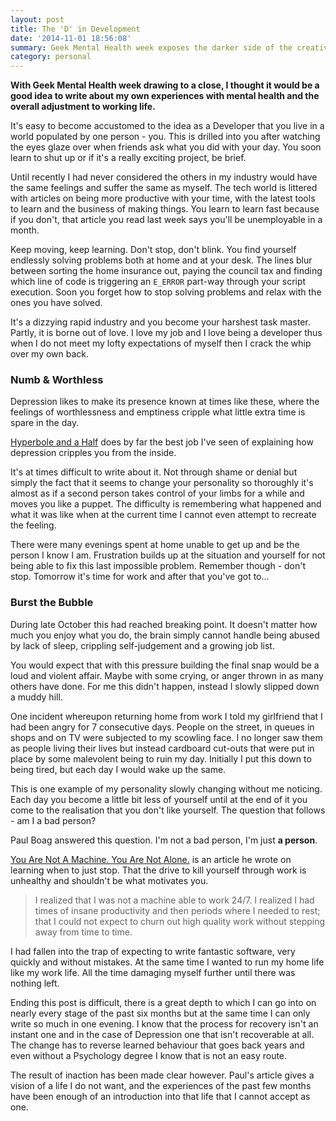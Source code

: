 ```yaml
---
layout: post
title: The 'D' in Development
date: '2014-11-01 18:56:08'
summary: Geek Mental Health week exposes the darker side of the creative industry, here I share how I fell into the trap of working myself to the edge of sanity.
category: personal
---
```


**With Geek Mental Health week drawing to a close, I thought it would be a good idea to write about my own experiences with mental health and the overall adjustment to working life.**

It's easy to become accustomed to the idea as a Developer that you live in a world populated by one person - you. This is drilled into you after watching the eyes glaze over when friends ask what you did with your day. You soon learn to shut up or if it's a really exciting project, be brief.

Until recently I had never considered the others in my industry would have the same feelings and suffer the same as myself. The tech world is littered with articles on being more productive with your time, with the latest tools to learn and the business of making things. You learn to learn fast because if you don't, that article you read last week says you'll be unemployable in a month.

Keep moving, keep learning. Don't stop, don't blink. You find yourself endlessly solving problems both at home and at your desk. The lines blur between sorting the home insurance out, paying the council tax and finding which line of code is triggering an `E_ERROR` part-way through your script execution. Soon you forget how to stop solving problems and relax with the ones you have solved.

It's a dizzying rapid industry and you become your harshest task master. Partly, it is borne out of love. I love my job and I love being a developer thus when I do not meet my lofty expectations of myself then I crack the whip over my own back.

### Numb & Worthless

Depression likes to make its presence known at times like these, where the feelings of worthlessness and emptiness cripple what little extra time is spare in the day.

[Hyperbole and a Half](http://hyperboleandahalf.blogspot.co.uk/2011/10/adventures-in-depression.html) does by far the best job I've seen of explaining how depression cripples you from the inside.

It's at times difficult to write about it. Not through shame or denial but simply the fact that it seems to change your personality so thoroughly it's almost as if a second person takes control of your limbs for a while and moves you like a puppet. The difficulty is remembering what happened and what it was like when at the current time I cannot even attempt to recreate the feeling.

There were many evenings spent at home unable to get up and be the person I know I am. Frustration builds up at the situation and yourself for not being able to fix this last impossible problem. Remember though - don't stop. Tomorrow it's time for work and after that you've got to...


### Burst the Bubble

During late October this had reached breaking point. It doesn't matter how much you enjoy what you do, the brain simply cannot handle being abused by lack of sleep, crippling self-judgement and a growing job list.

You would expect that with this pressure building the final snap would be a loud and violent affair. Maybe with some crying, or anger thrown in as many others have done. For me this didn't happen, instead I slowly slipped down a muddy hill.

One incident whereupon returning home from work I told my girlfriend that I had been angry for 7 consecutive days. People on the street, in queues in shops and on TV were subjected to my scowling face. I no longer saw them as people living their lives but instead cardboard cut-outs that were put in place by some malevolent being to ruin my day. Initially I put this down to being tired, but each day I would wake up the same.

This is one example of my personality slowly changing without me noticing. Each day you become a little bit less of yourself until at the end of it you come to the realisation that you don't like yourself. The question that follows - am I a bad person?

Paul Boag answered this question. I'm not a bad person, I'm just **a person**. 

[You Are Not A Machine. You Are Not Alone.](http://www.smashingmagazine.com/2014/10/27/you-are-not-a-machine-you-are-not-alone/) is an article he wrote on learning when to just stop. That the drive to kill yourself through work is unhealthy and shouldn't be what motivates you.

> I realized that I was not a machine able to work 24/7. I realized I had times of insane productivity and then periods where I needed to rest; that I could not expect to churn out high quality work without stepping away from time to time. 

I had fallen into the trap of expecting to write fantastic software, very quickly and without mistakes. At the same time I wanted to run my home life like my work life. All the time damaging myself further until there was nothing left.

Ending this post is difficult, there is a great depth to which I can go into on nearly every stage of the past six months but at the same time I can only write so much in one evening. I know that the process for recovery isn't an instant one and in the case of Depression one that isn't recoverable at all. The change has to reverse learned behaviour that goes back years and even without a Psychology degree I know that is not an easy route.

The result of inaction has been made clear however. Paul's article gives a vision of a life I do not want, and the experiences of the past few months have been enough of an introduction into that life that I cannot accept as one.
